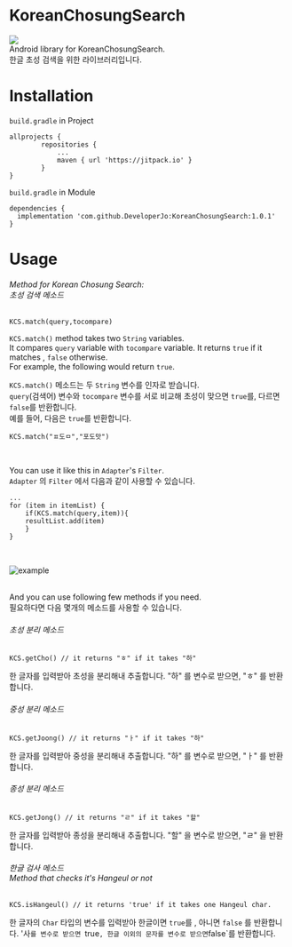 # KoreanChosungSearch
<img src="https://img.shields.io/badge/Kotlin-7F52FF?style=flat-square&logo=Kotlin&logoColor=white"/></a> <br>
Android library for KoreanChosungSearch.<br>
한글 초성 검색을 위한 라이브러리입니다.

# Installation
`build.gradle` in Project<br>

```
allprojects {
		repositories {
			...
			maven { url 'https://jitpack.io' }
		}
}
```

`build.gradle` in Module<br>

```
dependencies {
  implementation 'com.github.DeveloperJo:KoreanChosungSearch:1.0.1'
}
```

# Usage
###### Method for Korean Chosung Search:<br> 초성 검색 메소드

```
KCS.match(query,tocompare)
```
`KCS.match()` method takes two `String` variables.<br>
It compares `query` variable with `tocompare` variable. It returns `true` if it matches , `false` otherwise. <br>
For example, the following would return `true`.<br>

`KCS.match()` 메소드는 두 `String` 변수를 인자로 받습니다.<br>
`query`(검색어) 변수와 `tocompare` 변수를 서로 비교해 초성이 맞으면 `true`를, 다르면 `false`를 반환합니다.<br>
예를 들어, 다음은 `true`를 반환합니다.

```
KCS.match("ㅍ도ㅁ","포도맛")
```
<br>

You can use it like this in `Adapter`'s `Filter`. <br>
`Adapter` 의 `Filter` 에서 다음과 같이 사용할 수 있습니다.


```
...
for (item in itemList) {
    if(KCS.match(query,item)){
	resultList.add(item)
    }
}
```

<br>

![example](https://user-images.githubusercontent.com/97279763/151987180-3b9ab6aa-4f51-4c73-be7e-4b1baaa1cac0.gif)

<br>
And you can use following few methods if you need.<br>
필요하다면 다음 몇개의 메소드를 사용할 수 있습니다.<br>

###### 초성 분리 메소드

```
KCS.getCho() // it returns "ㅎ" if it takes "하"
```

한 글자를 입력받아 초성을 분리해내 추출합니다.
"하" 를 변수로 받으면, "ㅎ" 를 반환합니다.

###### 중성 분리 메소드

```
KCS.getJoong() // it returns "ㅏ" if it takes "하"
```

한 글자를 입력받아 중성을 분리해내 추출합니다.
"하" 를 변수로 받으면, "ㅏ" 를 반환합니다.

###### 종성 분리 메소드

```
KCS.getJong() // it returns "ㄹ" if it takes "할"
```

한 글자를 입력받아 종성을 분리해내 추출합니다.
"할" 을 변수로 받으면, "ㄹ" 을 반환합니다.


###### 한글 검사 메소드 <br> Method that checks it's Hangeul or not

```
KCS.isHangeul() // it returns 'true' if it takes one Hangeul char. 
```

한 글자의 `Char` 타입의 변수를 입력받아 한글이면 `true`를 , 아니면 `false` 를 반환합니다.
'사`를 변수로 받으면 `true` , 한글 이외의 문자를 변수로 받으면 `false`를 반환합니다.


